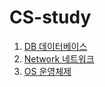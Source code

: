 # CS-study

1. <a href="https://github.com/3KSCS/CS-study/tree/main/db" target="_blank">DB 데이터베이스</a>
2. <a href="https://github.com/3KSCS/CS-study/tree/main/network" target="_blank">Network 네트워크</a>
3. <a href="https://github.com/3KSCS/CS-study/tree/main/os" target="_blank">OS 운영체제</a>
